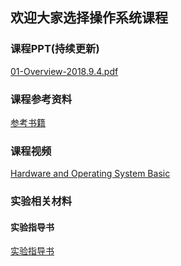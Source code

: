 ## 欢迎大家选择操作系统课程

### 课程PPT(持续更新)

[01-Overview-2018.9.4.pdf](https://github.com/yankaixie13/Operating-System-2018/blob/master/Lecture%20Slides/01-Overview-2018.9.4.pdf)

### 课程参考资料

[参考书籍](https://github.com/yankaixie13/Operating-System-2018/tree/master/Textbooks)

### 课程视频

[Hardware and Operating System Basic](https://github.com/yankaixie13/Operating-System-2018/tree/master/Videos/Hardware%20and%20Operating%20System%20Basic)

### 实验相关材料

#### 实验指导书

[实验指导书](https://github.com/yankaixie13/Operating-System-2018/tree/master/Labs/The-book-of-OS-experiment)

